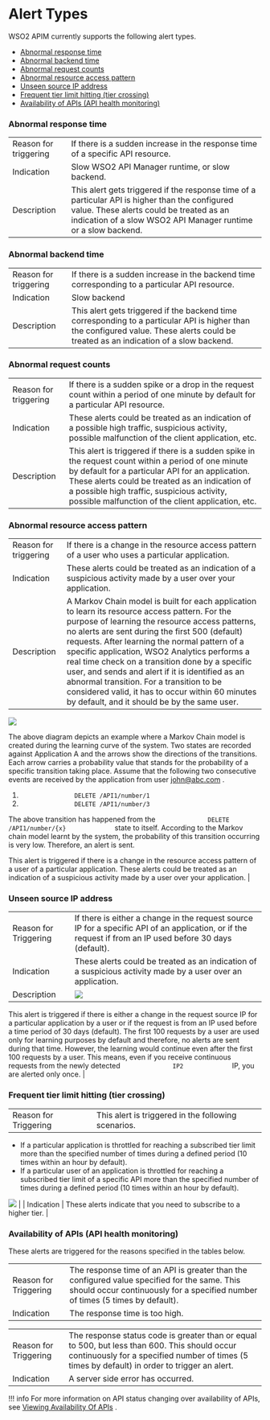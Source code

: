 # Alert Types

WSO2 APIM currently supports the following alert types.

-   [Abnormal response time](#AlertTypes-Abnormalresponsetime)
-   [Abnormal backend time](#AlertTypes-Abnormalbackendtime)
-   [Abnormal request counts](#AlertTypes-Abnormalrequestcounts)
-   [Abnormal resource access pattern](#AlertTypes-Abnormalresourceaccesspattern)
-   [Unseen source IP address](#AlertTypes-UnseensourceIPaddress)
-   [Frequent tier limit hitting (tier crossing)](#AlertTypes-Frequenttierlimithitting(tiercrossing))
-   [Availability of APIs (API health monitoring)](#AlertTypes-AvailabilityofAPIs(APIhealthmonitoring))

### Abnormal response time

|                       |                                                                                                                                                                                                              |
|-----------------------|--------------------------------------------------------------------------------------------------------------------------------------------------------------------------------------------------------------|
| Reason for triggering | If there is a sudden increase in the response time of a specific API resource.                                                                                                                               |
| Indication            | Slow WSO2 API Manager runtime, or slow backend.                                                                                                                                                              |
| Description           | This alert gets triggered if the response time of a particular API is higher than the configured value. These alerts could be treated as an indication of a slow WSO2 API Manager runtime or a slow backend. |

### Abnormal backend time

|                       |                                                                                                                                                                                        |
|-----------------------|----------------------------------------------------------------------------------------------------------------------------------------------------------------------------------------|
| Reason for triggering | If there is a sudden increase in the backend time corresponding to a particular API resource.                                                                                          |
| Indication            | Slow backend                                                                                                                                                                           |
| Description           | This alert gets triggered if the backend time corresponding to a particular API is higher than the configured value. These alerts could be treated as an indication of a slow backend. |

### Abnormal request counts

|                       |                                                                                                                                                                                                                                                                                                                |
|-----------------------|----------------------------------------------------------------------------------------------------------------------------------------------------------------------------------------------------------------------------------------------------------------------------------------------------------------|
| Reason for triggering | If there is a sudden spike or a drop in the request count within a period of one minute by default for a particular API resource.                                                                                                                                                                              |
| Indication            | These alerts could be treated as an indication of a possible high traffic, suspicious activity, possible malfunction of the client application, etc.                                                                                                                                                           |
| Description           | This alert is triggered if there is a sudden spike in the request count within a period of one minute by default for a particular API for an application. These alerts could be treated as an indication of a possible high traffic, suspicious activity, possible malfunction of the client application, etc. |

### Abnormal resource access pattern

|                       |                                                                                                                                                                                                                                                                                                                                                                                                                                                                                                                                                             |
|-----------------------|-------------------------------------------------------------------------------------------------------------------------------------------------------------------------------------------------------------------------------------------------------------------------------------------------------------------------------------------------------------------------------------------------------------------------------------------------------------------------------------------------------------------------------------------------------------|
| Reason for triggering | If there is a change in the resource access pattern of a user who uses a particular application.                                                                                                                                                                                                                                                                                                                                                                                                                                                            |
| Indication            | These alerts could be treated as an indication of a suspicious activity made by a user over your application.                                                                                                                                                                                                                                                                                                                                                                                                                                               |
| Description           | A Markov Chain model is built for each application to learn its resource access pattern. For the purpose of learning the resource access patterns, no alerts are sent during the first 500 (default) requests. After learning the normal pattern of a specific application, WSO2 Analytics performs a real time check on a transition done by a specific user, and sends and alert if it is identified as an abnormal transition. For a transition to be considered valid, it has to occur within 60 minutes by default, and it should be by the same user. 
                                                                                                                                                                                                                                                                                                                                                                                                                                                                                                                                                               
  ![](attachments/103335140/103335143.png)                                                                                                                                                                                                                                                                                                                                                                                                                                                                                                                     
                                                                                                                                                                                                                                                                                                                                                                                                                                                                                                                                                               
  The above diagram depicts an example where a Markov Chain model is created during the learning curve of the system. Two states are recorded against Application A and the arrows show the directions of the transitions. Each arrow carries a probability value that stands for the probability of a specific transition taking place. Assume that the following two consecutive events are received by the application from user <john@abc.com> .                                                                                                           
                                                                                                                                                                                                                                                                                                                                                                                                                                                                                                                                                               
  1.  `                DELETE /API1/number/1               `                                                                                                                                                                                                                                                                                                                                                                                                                                                                                                   
  2.  `                DELETE /API1/number/3               `                                                                                                                                                                                                                                                                                                                                                                                                                                                                                                   
                                                                                                                                                                                                                                                                                                                                                                                                                                                                                                                                                               
  The above transition has happened from the `               DELETE /API1/number/{x}              ` state to itself. According to the Markov chain model learnt by the system, the probability of this transition occurring is very low. Therefore, an alert is sent.                                                                                                                                                                                                                                                                                          
                                                                                                                                                                                                                                                                                                                                                                                                                                                                                                                                                               
  This alert is triggered if there is a change in the resource access pattern of a user of a particular application. These alerts could be treated as an indication of a suspicious activity made by a user over your application.                                                                                                                                                                                                                                                                                                                             |

### Unseen source IP address

|                       |                                                                                                                                                                                                                                                                                                                                                                                                                                                                                                                                                                         |
|-----------------------|-------------------------------------------------------------------------------------------------------------------------------------------------------------------------------------------------------------------------------------------------------------------------------------------------------------------------------------------------------------------------------------------------------------------------------------------------------------------------------------------------------------------------------------------------------------------------|
| Reason for Triggering | If there is either a change in the request source IP for a specific API of an application, or if the request if from an IP used before 30 days (default).                                                                                                                                                                                                                                                                                                                                                                                                               |
| Indication            | These alerts could be treated as an indication of a suspicious activity made by a user over an application.                                                                                                                                                                                                                                                                                                                                                                                                                                                             |
| Description           | ![](attachments/103335140/103335142.png)                                                                                                                                                                                                                                                                                                                                                                                                                                                                                                                                
                                                                                                                                                                                                                                                                                                                                                                                                                                                                                                                                                                           
  This alert is triggered if there is either a change in the request source IP for a particular application by a user or if the request is from an IP used before a time period of 30 days (default). The first 100 requests by a user are used only for learning purposes by default and therefore, no alerts are sent during that time. However, the learning would continue even after the first 100 requests by a user. This means, even if you receive continuous requests from the newly detected `               IP2              ` IP, you are alerted only once.  |

### Frequent tier limit hitting (tier crossing)

|                       |                                                                                                                                                                                                                      |
|-----------------------|----------------------------------------------------------------------------------------------------------------------------------------------------------------------------------------------------------------------|
| Reason for Triggering | This alert is triggered in the following scenarios.                                                                                                                                                                  
                                                                                                                                                                                                                        
  -   If a particular application is throttled for reaching a subscribed tier limit more than the specified number of times during a defined period (10 times within an hour by default).                               
  -   If a particular user of an application is throttled for reaching a subscribed tier limit of a specific API more than the specified number of times during a defined period (10 times within an hour by default).  
                                                                                                                                                                                                                        
  ![](attachments/103335140/103335141.png)                                                                                                                                                                              |
| Indication            | These alerts indicate that you need to subscribe to a higher tier.                                                                                                                                                   |

### Availability of APIs (API health monitoring)

These alerts are triggered for the reasons specified in the tables below.

|                       |                                                                                                                                                                               |
|-----------------------|-------------------------------------------------------------------------------------------------------------------------------------------------------------------------------|
| Reason for Triggering | The response time of an API is greater than the configured value specified for the same. This should occur continuously for a specified number of times (5 times by default). |
| Indication            | The response time is too high.                                                                                                                                                |

|                       |                                                                                                                                                                                                |
|-----------------------|------------------------------------------------------------------------------------------------------------------------------------------------------------------------------------------------|
| Reason for Triggering | The response status code is greater than or equal to 500, but less than 600. This should occur continuously for a specified number of times (5 times by default) in order to trigger an alert. |
| Indication            | A server side error has occurred.                                                                                                                                                              |

!!! info
For more information on API status changing over availability of APIs, see [Viewing Availability Of APIs](Viewing-API-Statistics_103335072.html#ViewingAPIStatistics-AvailabilityOfAPIs) .


